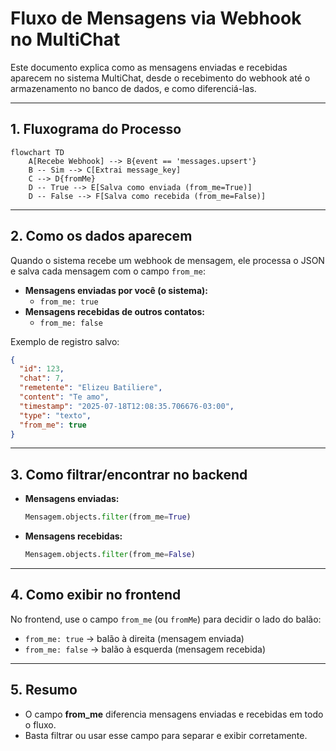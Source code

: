 # Fluxo de Mensagens via Webhook no MultiChat

Este documento explica como as mensagens enviadas e recebidas aparecem no sistema MultiChat, desde o recebimento do webhook até o armazenamento no banco de dados, e como diferenciá-las.

---

## 1. Fluxograma do Processo

```mermaid
flowchart TD
    A[Recebe Webhook] --> B{event == 'messages.upsert'}
    B -- Sim --> C[Extrai message_key]
    C --> D{fromMe}
    D -- True --> E[Salva como enviada (from_me=True)]
    D -- False --> F[Salva como recebida (from_me=False)]
```

---

## 2. Como os dados aparecem

Quando o sistema recebe um webhook de mensagem, ele processa o JSON e salva cada mensagem com o campo `from_me`:

- **Mensagens enviadas por você (o sistema):**
  - `from_me: true`
- **Mensagens recebidas de outros contatos:**
  - `from_me: false`

Exemplo de registro salvo:
```json
{
  "id": 123,
  "chat": 7,
  "remetente": "Elizeu Batiliere",
  "content": "Te amo",
  "timestamp": "2025-07-18T12:08:35.706676-03:00",
  "type": "texto",
  "from_me": true
}
```

---

## 3. Como filtrar/encontrar no backend

- **Mensagens enviadas:**
  ```python
  Mensagem.objects.filter(from_me=True)
  ```
- **Mensagens recebidas:**
  ```python
  Mensagem.objects.filter(from_me=False)
  ```

---

## 4. Como exibir no frontend

No frontend, use o campo `from_me` (ou `fromMe`) para decidir o lado do balão:
- `from_me: true` → balão à direita (mensagem enviada)
- `from_me: false` → balão à esquerda (mensagem recebida)

---

## 5. Resumo

- O campo **from_me** diferencia mensagens enviadas e recebidas em todo o fluxo.
- Basta filtrar ou usar esse campo para separar e exibir corretamente. 